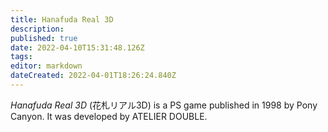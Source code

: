 ```yaml
---
title: Hanafuda Real 3D
description: 
published: true
date: 2022-04-10T15:31:48.126Z
tags: 
editor: markdown
dateCreated: 2022-04-01T18:26:24.840Z
---
```


_Hanafuda Real 3D_ (<span lang='ja'>花札リアル3D</span>) is a PS game published in 1998 by Pony Canyon.
It was developed by ATELIER DOUBLE.
